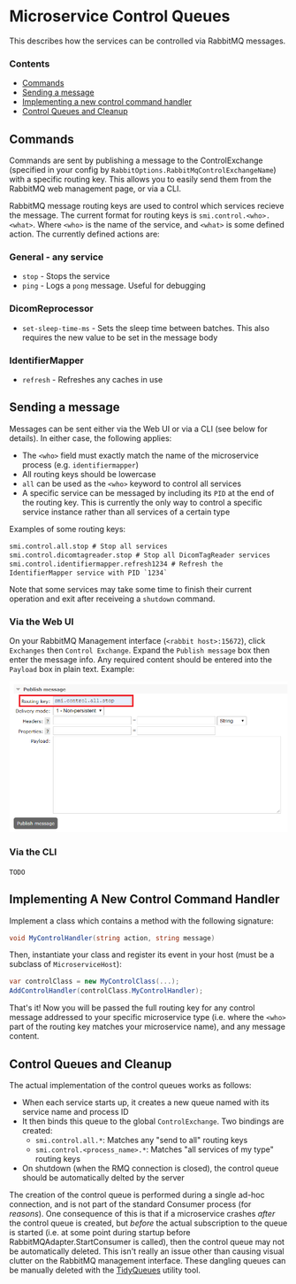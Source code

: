 
# Microservice Control Queues

This describes how the services can be controlled via RabbitMQ messages.

### Contents

- [Commands](#control-commands)
- [Sending a message](#sending-a-message)
- [Implementing a new control command handler](#implementing-a-new-control-command-handler)
- [Control Queues and Cleanup](#control-queues-and-cleanup)

## Commands

Commands are sent by publishing a message to the ControlExchange (specified in your config by `RabbitOptions.RabbitMqControlExchangeName`) with a specific routing key. This allows you to easily send them from the RabbitMQ web management page, or via a CLI.

RabbitMQ message routing keys are used to control which services recieve the message. The current format for routing keys is `smi.control.<who>.<what>`. Where `<who>` is the name of the service, and `<what>` is some defined action. The currently defined actions are:

### General - any service

- `stop` - Stops the service
- `ping` - Logs a `pong` message. Useful for debugging

### DicomReprocessor

- `set-sleep-time-ms` - Sets the sleep time between batches. This also requires the new value to be set in the message body

### IdentifierMapper

- `refresh` - Refreshes any caches in use


## Sending a message

Messages can be sent either via the Web UI or via a CLI (see below for details). In either case, the following applies:

- The `<who>` field must exactly match the name of the microservice process (e.g. `identifiermapper`)
- All routing keys should be lowercase
- `all` can be used as the `<who>` keyword to control all services
- A specific service can be messaged by including its `PID` at the end of the routing key. This is currently the only way to control a specific service instance rather than all services of a certain type

Examples of some routing keys:

```text
smi.control.all.stop # Stop all services
smi.control.dicomtagreader.stop # Stop all DicomTagReader services
smi.control.identifiermapper.refresh1234 # Refresh the IdentifierMapper service with PID `1234`
```

Note that some services may take some time to finish their current operation and exit after receiveing a `shutdown` command.


### Via the Web UI

On your RabbitMQ Management interface (`<rabbit host>:15672`), click `Exchanges` then `Control Exchange`. Expand the `Publish message` box then enter the message info. Any required content should be entered into the `Payload` box in plain text. Example:

![test](Images/control-queue-publish.PNG)

### Via the CLI

`TODO`

## Implementing A New Control Command Handler

Implement a class which contains a method with the following signature:

```c#
void MyControlHandler(string action, string message)
```

Then, instantiate your class and register its event in your host (must be a subclass of `MicroserviceHost`):

```c#
var controlClass = new MyControlClass(...);
AddControlHandler(controlClass.MyControlHandler);
```

That's it! Now you will be passed the full routing key for any control message addressed to your specific microservice type (i.e. where the `<who>` part of the routing key matches your microservice name), and any message content.

## Control Queues and Cleanup

The actual implementation of the control queues works as follows:

- When each service starts up, it creates a new queue named with its service name and process ID
- It then binds this queue to the global `ControlExchange`. Two bindings are created:
  - `smi.control.all.*`: Matches any "send to all" routing keys
  - `smi.control.<process_name>.*`: Matches "all services of my type" routing keys
- On shutdown (when the RMQ connection is closed), the control queue should be automatically delted by the server

The creation of the control queue is performed during a single ad-hoc connection, and is not part of the standard Consumer process (for _reasons_). One consequence of this is that if a microservice crashes _after_ the control queue is created, but _before_ the actual subscription to the queue is started (i.e. at some point during startup before RabbitMQAdapter.StartConsumer is called), then the control queue may not be automatically deleted. This isn't really an issue other than causing visual clutter on the RabbitMQ management interface. These dangling queues can be manually deleted with the [TidyQueues](../../../Utils/RabbitMqTidyQueues) utility tool.

